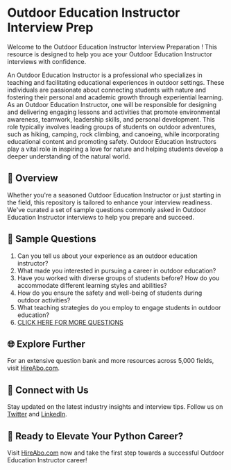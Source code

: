 # Outdoor Education Instructor Interview Prep

Welcome to the Outdoor Education Instructor Interview Preparation ! This resource is designed to help you ace your Outdoor Education Instructor interviews with confidence.

An Outdoor Education Instructor is a professional who specializes in teaching and facilitating educational experiences in outdoor settings. These individuals are passionate about connecting students with nature and fostering their personal and academic growth through experiential learning. As an Outdoor Education Instructor, one will be responsible for designing and delivering engaging lessons and activities that promote environmental awareness, teamwork, leadership skills, and personal development. This role typically involves leading groups of students on outdoor adventures, such as hiking, camping, rock climbing, and canoeing, while incorporating educational content and promoting safety. Outdoor Education Instructors play a vital role in inspiring a love for nature and helping students develop a deeper understanding of the natural world.

## 🚀 Overview

Whether you're a seasoned Outdoor Education Instructor or just starting in the field, this repository is tailored to enhance your interview readiness. We've curated a set of sample questions commonly asked in Outdoor Education Instructor interviews to help you prepare and succeed.

## 📝 Sample Questions

1. Can you tell us about your experience as an outdoor education instructor?
2. What made you interested in pursuing a career in outdoor education?
3. Have you worked with diverse groups of students before? How do you accommodate different learning styles and abilities?
4. How do you ensure the safety and well-being of students during outdoor activities?
5. What teaching strategies do you employ to engage students in outdoor education?
6. [CLICK HERE FOR MORE QUESTIONS](https://hireabo.com/job/4_0_43/Outdoor%20Education%20Instructor)

## 🌐 Explore Further

For an extensive question bank and more resources across 5,000 fields, visit [HireAbo.com](https://www.hireabo.com).

## 📱 Connect with Us

Stay updated on the latest industry insights and interview tips. Follow us on [Twitter](https://twitter.com/hireabo) and [LinkedIn](https://www.linkedin.com/in/hire-abo-3609972a8/).

## 🚀 Ready to Elevate Your Python Career?

Visit [HireAbo.com](https://www.hireabo.com) now and take the first step towards a successful Outdoor Education Instructor career!